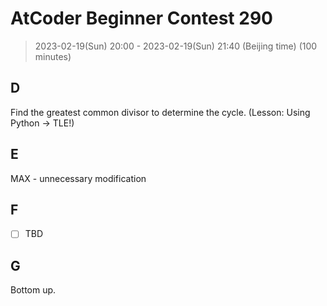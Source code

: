 # AtCoder Beginner Contest 290

> 2023-02-19(Sun) 20:00 - 2023-02-19(Sun) 21:40 (Beijing time) (100 minutes)

## D 

Find the greatest common divisor to determine the cycle. (Lesson: Using Python -> TLE!)

## E

MAX - unnecessary modification

## F

- [ ] TBD

## G

Bottom up.
